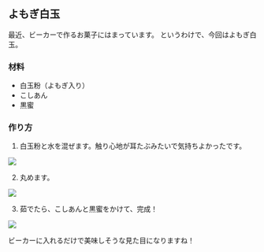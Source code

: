 ## よもぎ白玉

最近、ビーカーで作るお菓子にはまっています。
というわけで、今回はよもぎ白玉。

### 材料
- 白玉粉（よもぎ入り）
- こしあん
- 黒蜜

### 作り方
1. 白玉粉と水を混ぜます。触り心地が耳たぶみたいで気持ちよかったです。

![](https://takoyaki-3.github.io/takoyaki3-com-data/contents/media/202409/PXL_20240915_032859198.jpg)

2. 丸めます。

![](https://takoyaki-3.github.io/takoyaki3-com-data/contents/media/202409/PXL_20240915_032901938.jpg)

3. 茹でたら、こしあんと黒蜜をかけて、完成！

![](https://takoyaki-3.github.io/takoyaki3-com-data/contents/media/202409/PXL_20240915_034944635.jpg)

ビーカーに入れるだけで美味しそうな見た目になりますね！